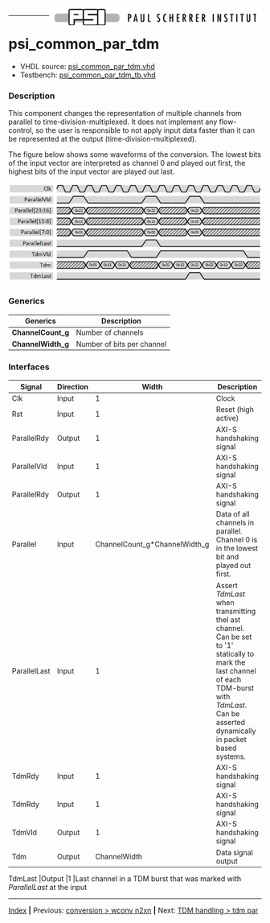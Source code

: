 <img align="right" src="../psi_logo.png">

***
# psi_common_par_tdm

- VHDL source: [psi_common_par_tdm.vhd](../../hdl/psi_common_par_tdm.vhd)
- Testbench: [psi_common_par_tdm_tb.vhd](../../testbench/psi_common_par_tdm_tb/psi_common_par_tdm_tb.vhd)

### Description

This component changes the representation of multiple channels from parallel to time-division-multiplexed. It does not implement any
flow-control, so the user is responsible to not apply input data faster than it can be represented at the output (time-division-multiplexed).

The figure below shows some waveforms of the conversion. The lowest bits of the input vector are interpreted as channel 0 and played out first, the highest bits of the input vector are played out last.

<p align="center"> <img src="ch8_1_fig15.png"> </p>

### Generics

Generics            | Description
--------------------|-------------------------------
**ChannelCount\_g** | Number of channels
**ChannelWidth\_g** | Number of bits per channel

### Interfaces

Signal                 |Direction  |Width                             |Description
-----------------------|-----------|----------------------------------|----------------------------------------------------------------------------------------
Clk                    |Input      |1                                 |Clock
Rst                    |Input      |1                                 |Reset (high active)
ParallelRdy            |Output     |1                                 |AXI-S handshaking signal
ParallelVld            |Input      |1                                 |AXI-S handshaking signal
ParallelRdy            |Output     |1                                 |AXI-S handshaking signal
Parallel               |Input      |ChannelCount\_g\*ChannelWidth\_g  |Data of all channels in parallel. Channel 0 is in the lowest bit and played out first.
ParallelLast           |Input      |1                                 |Assert *TdmLast* when transmitting thel ast channel. <br> Can be set to '1' statically to mark the last channel of each TDM-burst with *TdmLast*. <br> Can be asserted dynamically in packet based systems.
TdmRdy                 |Input      |1                                 |AXI-S handshaking signal
TdmRdy                 |Input      |1                                 |AXI-S handshaking signal
TdmVld                 |Output     |1                                 |AXI-S handshaking signal
Tdm                    |Output     |ChannelWidth                      |Data signal output

TdmLast                |Output     |1                                 |Last channel in a TDM burst that was marked with *ParallelLast* at the input

***
[Index](../psi_common_index.md) **|** Previous: [conversion > wconv n2xn](../ch7_conversions/ch7_2_wconv_xn2n.md) **|** Next: [TDM handling > tdm par](../ch8_tdm_handling/ch8_2_tdm_par.md)
